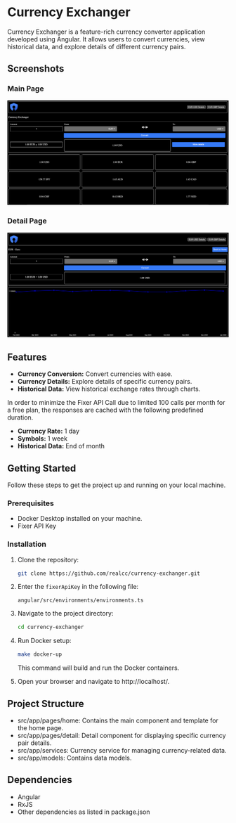 # Currency Exchanger

Currency Exchanger is a feature-rich currency converter application developed using Angular. It allows users to convert currencies, view historical data, and explore details of different currency pairs.

## Screenshots

### Main Page
![Main](screenshots/main.png)

### Detail Page
![Historical Chart](screenshots/historical_chart.png)

## Features

- **Currency Conversion:** Convert currencies with ease.
- **Currency Details:** Explore details of specific currency pairs.
- **Historical Data:** View historical exchange rates through charts.

In order to minimize the Fixer API Call due to limited 100 calls per month for a free plan, the responses are cached with the following predefined duration.

- **Currency Rate:** 1 day
- **Symbols:** 1 week
- **Historical Data:** End of month

## Getting Started

Follow these steps to get the project up and running on your local machine.

### Prerequisites

- Docker Desktop installed on your machine.
- Fixer API Key

### Installation

1. Clone the repository:

   ```bash
   git clone https://github.com/realcc/currency-exchanger.git
   ```

2. Enter the `fixerApiKey` in the following file:

   ```
   angular/src/environments/environments.ts
   ```

3. Navigate to the project directory:

   ```bash
   cd currency-exchanger
   ```

4. Run Docker setup:

   ```bash
   make docker-up
   ```

   This command will build and run the Docker containers.

5. Open your browser and navigate to http://localhost/.

## Project Structure

- src/app/pages/home: Contains the main component and template for the home page.
- src/app/pages/detail: Detail component for displaying specific currency pair details.
- src/app/services: Currency service for managing currency-related data.
- src/app/models: Contains data models.

## Dependencies

- Angular
- RxJS
- Other dependencies as listed in package.json

